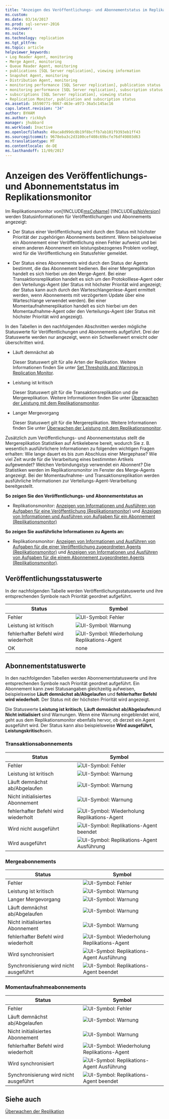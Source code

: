 ```yaml
---
title: "Anzeigen des Veröffentlichungs- und Abonnementstatus im Replikationsmonitor | Microsoft-Dokumentation"
ms.custom: 
ms.date: 03/14/2017
ms.prod: sql-server-2016
ms.reviewer: 
ms.suite: 
ms.technology: replication
ms.tgt_pltfrm: 
ms.topic: article
helpviewer_keywords:
- Log Reader Agent, monitoring
- Merge Agent, monitoring
- Queue Reader Agent, monitoring
- publications [SQL Server replication], viewing information
- Snapshot Agent, monitoring
- Distribution Agent, monitoring
- monitoring performance [SQL Server replication], publication status
- monitoring performance [SQL Server replication], subscription status
- subscriptions [SQL Server replication], viewing status
- Replication Monitor, publication and subscription status
ms.assetid: 16590771-9867-463e-a973-36a5c145ac16
caps.latest.revision: "34"
author: BYHAM
ms.author: rickbyh
manager: jhubbard
ms.workload: Inactive
ms.openlocfilehash: 49aca8d99dc0b19f8bcffb7ab101f9393eb1ff43
ms.sourcegitcommit: 9678eba3c2d3100cef408c69bcfe76df49803d63
ms.translationtype: MT
ms.contentlocale: de-DE
ms.lasthandoff: 11/09/2017
---
```

# <a name="view-publication-and-subscription-status-in-replication-monitor"></a>Anzeigen des Veröffentlichungs- und Abonnementstatus im Replikationsmonitor
  Im Replikationsmonitor von[!INCLUDE[msCoName](../../../includes/msconame-md.md)] [!INCLUDE[ssNoVersion](../../../includes/ssnoversion-md.md)] werden Statusinformationen für Veröffentlichungen und Abonnements angezeigt:  
  
-   Der Status einer Veröffentlichung wird durch den Status mit höchster Priorität der zugehörigen Abonnements bestimmt. Wenn beispielsweise ein Abonnement einer Veröffentlichung einen Fehler aufweist und bei einem anderen Abonnement ein leistungsbezogenes Problem vorliegt, wird für die Veröffentlichung ein Statusfehler gemeldet.  
  
-   Der Status eines Abonnements wird durch den Status der Agents bestimmt, die das Abonnement bedienen. Bei einer Mergereplikation handelt es sich hierbei um den Merge-Agent. Bei einer Transaktionsreplikation handelt es sich um den Protokolllese-Agent oder den Verteilungs-Agent (der Status mit höchster Priorität wird angezeigt; der Status kann auch durch den Warteschlangenlese-Agent ermittelt werden, wenn Abonnements mit verzögertem Update über eine Warteschlange verwendet werden). Bei einer Momentaufnahmereplikation handelt es sich hierbei um den Momentaufnahme-Agent oder den Verteilungs-Agent (der Status mit höchster Priorität wird angezeigt).  
  
 In den Tabellen in den nachfolgenden Abschnitten werden mögliche Statuswerte für Veröffentlichungen und Abonnements aufgeführt. Drei der Statuswerte werden nur angezeigt, wenn ein Schwellenwert erreicht oder überschritten wird.  
  
-   Läuft demnächst ab  
  
     Dieser Statuswert gilt für alle Arten der Replikation. Weitere Informationen finden Sie unter [Set Thresholds and Warnings in Replication Monitor](../../../relational-databases/replication/monitor/set-thresholds-and-warnings-in-replication-monitor.md).  
  
-   Leistung ist kritisch  
  
     Dieser Statuswert gilt für die Transaktionsreplikation und die Mergereplikation. Weitere Informationen finden Sie unter [Überwachen der Leistung mit dem Replikationsmonitor](../../../relational-databases/replication/monitor/monitor-performance-with-replication-monitor.md).  
  
-   Langer Mergevorgang  
  
     Dieser Statuswert gilt für die Mergereplikation. Weitere Informationen finden Sie unter [Überwachen der Leistung mit dem Replikationsmonitor](../../../relational-databases/replication/monitor/monitor-performance-with-replication-monitor.md).  
  
 Zusätzlich zum Veröffentlichungs- und Abonnementstatus stellt die Mergereplikation Statistiken auf Artikelebene bereit, wodurch Sie z. B. wesentlich ausführlichere Informationen zu folgenden wichtigen Fragen erhalten: Wie lange dauert es bis zum Abschluss einer Mergephase? Wie viel Zeit wurde für die Verarbeitung eines bestimmten Artikels aufgewendet? Welchen Verbindungstyp verwendet ein Abonnent? Die Statistiken werden im Replikationsmonitor im Fenster des Merge-Agents angezeigt. Bei der Momentaufnahme- und Transaktionsreplikation werden ausführliche Informationen zur Verteilungs-Agent-Verarbeitung bereitgestellt.  
  
 **So zeigen Sie den Veröffentlichungs- und Abonnementstatus an**  
  
-   Replikationsmonitor: [Anzeigen von Informationen und Ausführen von Aufgaben für eine Veröffentlichung &#40;Replikationsmonitor&#41;](../../../relational-databases/replication/monitor/view-information-and-perform-tasks-for-a-publication-replication-monitor.md) und [Anzeigen von Informationen und Ausführen von Aufgaben für ein Abonnement &#40;Replikationsmonitor&#41;](../../../relational-databases/replication/monitor/view-information-and-perform-tasks-for-a-subscription-replication-monitor.md)  
  
 **So zeigen Sie ausführliche Informationen zu Agents an:**  
  
-   Replikationsmonitor: [Anzeigen von Informationen und Ausführen von Aufgaben für die einer Veröffentlichung zugeordneten Agents &#40;Replikationsmonitor&#41;](../../../relational-databases/replication/monitor/view-information-and-perform-tasks-for-publication-agents.md) und [Anzeigen von Informationen und Ausführen von Aufgaben für die einem Abonnement zugeordneten Agents &#40;Replikationsmonitor&#41;](../../../relational-databases/replication/monitor/view-information-and-perform-tasks-for-subscription-agents.md).  
  
## <a name="publication-status-values"></a>Veröffentlichungsstatuswerte  
 In der nachfolgenden Tabelle werden Veröffentlichungsstatuswerte und ihre entsprechenden Symbole nach Priorität geordnet aufgeführt.  
  
|Status|Symbol|  
|------------|----------|  
|Fehler|![UI-Symbol: Fehler](../../../database-engine/availability-groups/windows/media/repl-icon-error.gif "UI icon: error")|  
|Leistung ist kritisch|![UI-Symbol: Warnung](../../../database-engine/availability-groups/windows/media/repl-icon-warn.gif "UI icon: warning")|  
|fehlerhafter Befehl wird wiederholt|![UI-Symbol: Wiederholung Replikations-Agent](../../../relational-databases/replication/monitor/media/repl-icon-retry.gif "UI icon: replication agent retry")|  
|OK|none|  
  
## <a name="subscription-status-values"></a>Abonnementstatuswerte  
 In den nachfolgenden Tabellen werden Abonnementstatuswerte und ihre entsprechenden Symbole nach Priorität geordnet aufgeführt. Ein Abonnement kann zwei Statusangaben gleichzeitig aufweisen, beispielsweise **Läuft demnächst ab/Abgelaufen** und **fehlerhafter Befehl wird wiederholt**. Der Status mit der höchsten Priorität wird angezeigt.  
  
 Die Statuswerte **Leistung ist kritisch**, **Läuft demnächst ab/Abgelaufen**und **Nicht initialisiert** sind Warnungen. Wenn eine Warnung eingeblendet wird, geht aus dem Replikationsmonitor ebenfalls hervor, ob derzeit ein Agent ausgeführt wird. Der Status kann also beispielsweise **Wird ausgeführt, Leistungskritisch**sein.  
  
### <a name="transactional-subscriptions"></a>Transaktionsabonnements  
  
|Status|Symbol|  
|------------|----------|  
|Fehler|![UI-Symbol: Fehler](../../../database-engine/availability-groups/windows/media/repl-icon-error.gif "UI icon: error")|  
|Leistung ist kritisch|![UI-Symbol: Warnung](../../../database-engine/availability-groups/windows/media/repl-icon-warn.gif "UI icon: warning")|  
|Läuft demnächst ab/Abgelaufen|![UI-Symbol: Warnung](../../../database-engine/availability-groups/windows/media/repl-icon-warn.gif "UI icon: warning")|  
|Nicht initialisiertes Abonnement|![UI-Symbol: Warnung](../../../database-engine/availability-groups/windows/media/repl-icon-warn.gif "UI icon: warning")|  
|fehlerhafter Befehl wird wiederholt|![UI-Symbol: Wiederholung Replikations-Agent](../../../relational-databases/replication/monitor/media/repl-icon-retry.gif "UI icon: replication agent retry")|  
|Wird nicht ausgeführt|![UI-Symbol: Replikations-Agent beendet](../../../relational-databases/replication/monitor/media/repl-icon-stopped.gif "UI icon: replication agent stopped")|  
|Wird ausgeführt|![UI-Symbol: Replikations-Agent Ausführung](../../../relational-databases/replication/monitor/media/repl-icon-running.gif "UI icon: replication agent running")|  
  
### <a name="merge-subscriptions"></a>Mergeabonnements  
  
|Status|Symbol|  
|------------|----------|  
|Fehler|![UI-Symbol: Fehler](../../../database-engine/availability-groups/windows/media/repl-icon-error.gif "UI icon: error")|  
|Leistung ist kritisch|![UI-Symbol: Warnung](../../../database-engine/availability-groups/windows/media/repl-icon-warn.gif "UI icon: warning")|  
|Langer Mergevorgang|![UI-Symbol: Warnung](../../../database-engine/availability-groups/windows/media/repl-icon-warn.gif "UI icon: warning")|  
|Läuft demnächst ab/Abgelaufen|![UI-Symbol: Warnung](../../../database-engine/availability-groups/windows/media/repl-icon-warn.gif "UI icon: warning")|  
|Nicht initialisiertes Abonnement|![UI-Symbol: Warnung](../../../database-engine/availability-groups/windows/media/repl-icon-warn.gif "UI icon: warning")|  
|fehlerhafter Befehl wird wiederholt|![UI-Symbol: Wiederholung Replikations-Agent](../../../relational-databases/replication/monitor/media/repl-icon-retry.gif "UI icon: replication agent retry")|  
|Wird synchronisiert|![UI-Symbol: Replikations-Agent Ausführung](../../../relational-databases/replication/monitor/media/repl-icon-running.gif "UI icon: replication agent running")|  
|Synchronisierung wird nicht ausgeführt|![UI-Symbol: Replikations-Agent beendet](../../../relational-databases/replication/monitor/media/repl-icon-stopped.gif "UI icon: replication agent stopped")|  
  
### <a name="snapshot-subscriptions"></a>Momentaufnahmeabonnements  
  
|Status|Symbol|  
|------------|----------|  
|Fehler|![UI-Symbol: Fehler](../../../database-engine/availability-groups/windows/media/repl-icon-error.gif "UI icon: error")|  
|Läuft demnächst ab/Abgelaufen|![UI-Symbol: Warnung](../../../database-engine/availability-groups/windows/media/repl-icon-warn.gif "UI icon: warning")|  
|Nicht initialisiertes Abonnement|![UI-Symbol: Warnung](../../../database-engine/availability-groups/windows/media/repl-icon-warn.gif "UI icon: warning")|  
|fehlerhafter Befehl wird wiederholt|![UI-Symbol: Wiederholung Replikations-Agent](../../../relational-databases/replication/monitor/media/repl-icon-retry.gif "UI icon: replication agent retry")|  
|Wird synchronisiert|![UI-Symbol: Replikations-Agent Ausführung](../../../relational-databases/replication/monitor/media/repl-icon-running.gif "UI icon: replication agent running")|  
|Synchronisierung wird nicht ausgeführt|![UI-Symbol: Replikations-Agent beendet](../../../relational-databases/replication/monitor/media/repl-icon-stopped.gif "UI icon: replication agent stopped")|  
  
## <a name="see-also"></a>Siehe auch  
 [Überwachen der Replikation](../../../relational-databases/replication/monitor/monitoring-replication-overview.md)  
  
  
